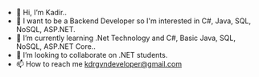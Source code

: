 - 👋 Hi, I’m Kadir..
- 👀 I want to be a Backend Developer so I'm interested in C#, Java, SQL, NoSQL, ASP.NET.
- 🌱 I’m currently learning .Net Technology and C#, Basic Java, SQL, NoSQL, ASP.NET Core..
- 💞️ I’m looking to collaborate on .NET students.
- 📫 How to reach me kdrgvndeveloper@gmail.com

<!---
Kadirgvn92/Kadirgvn92 is a ✨ special ✨ repository because its `README.md` (this file) appears on your GitHub profile.
You can click the Preview link to take a look at your changes.
--->

